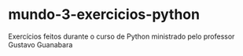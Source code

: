 # mundo-3-exercicios-python
Exercícios feitos durante o curso de Python ministrado pelo professor Gustavo Guanabara
